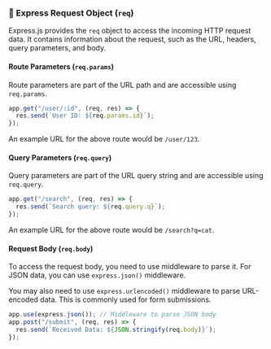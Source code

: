 ### 📨 Express Request Object (`req`)

Express.js provides the `req` object to access the incoming HTTP request data. It contains information about the request, such as the URL, headers, query parameters, and body.

#### Route Parameters (`req.params`)

Route parameters are part of the URL path and are accessible using `req.params`.

```js
app.get("/user/:id", (req, res) => {
  res.send(`User ID: ${req.params.id}`);
});
```

An example URL for the above route would be `/user/123`.

#### Query Parameters (`req.query`)

Query parameters are part of the URL query string and are accessible using `req.query`.

```js
app.get("/search", (req, res) => {
  res.send(`Search query: ${req.query.q}`);
});
```

An example URL for the above route would be `/search?q=cat`.

#### Request Body (`req.body`)

To access the request body, you need to use middleware to parse it. For JSON data, you can use `express.json()` middleware.

You may also need to use `express.urlencoded()` middleware to parse URL-encoded data. This is commonly used for form submissions.

```js
app.use(express.json()); // Middleware to parse JSON body
app.post("/submit", (req, res) => {
  res.send(`Received Data: ${JSON.stringify(req.body)}`);
});
```
